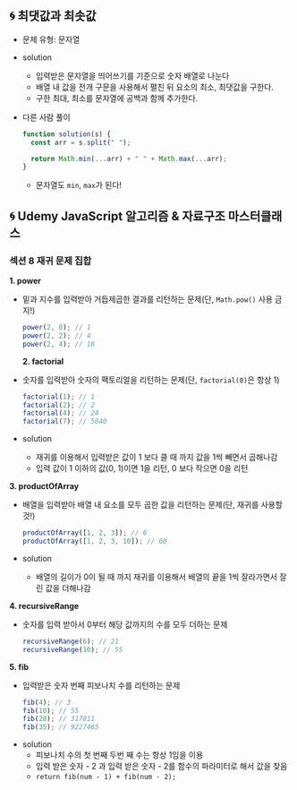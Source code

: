 ## 🌀 최댓값과 최솟값

- 문제 유형: 문자열
- solution

  - 입력받은 문자열을 띄어쓰기를 기준으로 숫자 배열로 나눈다
  - 배열 내 값을 전개 구문을 사용해서 펼친 뒤 요소의 최소, 최댓값을 구한다.
  - 구한 최대, 최소를 문자열에 공백과 함께 추가한다.

- 다른 사람 풀이

  ```jsx
  function solution(s) {
    const arr = s.split(" ");

    return Math.min(...arr) + " " + Math.max(...arr);
  }
  ```

  - 문자열도 `min`, `max`가 된다!

## 🌀 Udemy JavaScript 알고리즘 & 자료구조 마스터클래스

### 섹션 8 재귀 문제 집합

**1. power**

- 밑과 지수를 입력받아 거듭제곱한 결과를 리턴하는 문제(단, `Math.pow()` 사용 금지!)
  ```jsx
  power(2, 0); // 1
  power(2, 2); // 4
  power(2, 4); // 16
  ```
  **2. factorial**
- 숫자를 입력받아 숫자의 팩토리얼을 리턴하는 문제(단, `factorial(0)`은 항상 1)

  ```jsx
  factorial(1); // 1
  factorial(2); // 2
  factorial(4); // 24
  factorial(7); // 5040
  ```

- solution
  - 재귀를 이용해서 입력받은 값이 1 보다 클 때 까지 값을 1씩 빼면서 곱해나감
  - 입력 값이 1 이하의 값(0, 1)이면 1을 리턴, 0 보다 작으면 0을 리턴

**3. productOfArray**

- 배열을 입력받아 배열 내 요소를 모두 곱한 값을 리턴하는 문제(단, 재귀를 사용할 것!)

  ```jsx
  productOfArray([1, 2, 3]); // 6
  productOfArray([1, 2, 3, 10]); // 60
  ```

- solution
  - 배열의 길이가 0이 될 때 까지 재귀를 이용해서 배열의 끝을 1씩 잘라가면서 잘린 값을 더해나감

**4. recursiveRange**

- 숫자를 입력 받아서 0부터 해당 값까지의 수를 모두 더하는 문제

  ```jsx
  recursiveRange(6); // 21
  recursiveRange(10); // 55
  ```

**5. fib**

- 입력받은 숫자 번째 피보나치 수를 리턴하는 문제
  ```jsx
  fib(4); // 3
  fib(10); // 55
  fib(28); // 317811
  fib(35); // 9227465
  ```
- solution
  - 피보나치 수의 첫 번째 두번 째 수는 항상 1임을 이용
  - 입력 받은 숫자 - 2 과 입력 받은 숫자 - 2를 함수의 파라미터로 해서 값을 찾음
  - `return fib(num - 1) + fib(num - 2);`